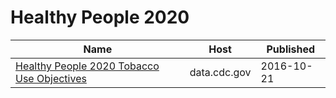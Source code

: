 # Healthy People 2020

Name | Host | Published
---- | ---- | ---------
[Healthy People 2020 Tobacco Use Objectives](../datasets/hhew-mxbt.md) | data.cdc.gov | 2016-10-21

